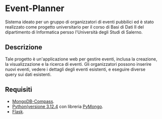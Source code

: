 # Event-Planner
Sistema ideato per un gruppo di organizzatori di eventi pubbilici ed è stato realizzato come progetto universitario per il corso di Basi di Dati II del dipartimento di Informatica persso l'Università degli Studi di Salerno.
## Descrizione
Tale progetto è un'applicazione web per gestire eventi, inclusa la creazione, la visualizzazione e la ricerca di eventi. Gli organizzatori possono inserire nuovi eventi, vedere i dettagli degli eventi esistenti, e eseguire diverse query sui dati esistenti.

## Requisiti
- [MongoDB-Compass](https://www.mongodb.com/docs/compass/current/install/).
- [Python(versione 3.12.4](https://www.python.org/downloads/) con libreria [PyMongo](https://pypi.org/project/pymongo/).
- [Flask](https://pypi.org/project/Flask/).

